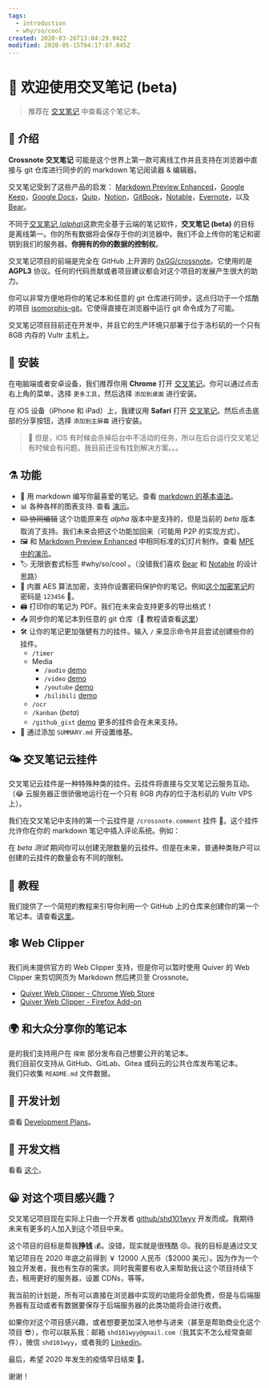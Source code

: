 ```yaml
---
tags:
  - introduction
  - why/so/cool
created: 2020-03-26T13:04:29.042Z
modified: 2020-05-15T04:17:07.045Z
---
```


# 📝 欢迎使用交叉笔记 (beta)

> 推荐在 [交叉笔记](https://crossnote.app/?repo=https%3A%2F%2Fgithub.com%2F0xGG%2Fwelcome-notebook.git&branch=master&filePath=README.md) 中查看这个笔记本。

<!-- @crossnote.comment "id":"75dbb115-f41b-4c0f-b74b-42b514fc1add" -->

## 🔭 介绍

**Crossnote 交叉笔记** 可能是这个世界上第一款可离线工作并且支持在浏览器中直接与 git 仓库进行同步的的 markdown 笔记阅读器 & 编辑器。

交叉笔记受到了这些产品的启发： [Markdown Preview Enhanced](https://github.com/shd101wyy/markdown-preview-enhanced)，[Google Keep](https://keep.google.com)，[Google Docs](https://docs.google.com)，[Quip](https://quip.com)，[Notion](https://www.notion.so)，[GitBook](https://gitbook.com)，[Notable](https://github.com/notable/notable)，[Evernote](https://evernote.com/)，以及 [Bear](https://bear.app/)。

不同于[交叉笔记 (_alpha_)](https://github.com/0xGG/crossnote/blob/master/README.alpha.md)这款完全基于云端的笔记软件，**交叉笔记 (beta)** 的目标是离线第一。你的所有数据将会保存于你的浏览器中。我们不会上传你的笔记和密钥到我们的服务器。**你拥有的你的数据的控制权**。

交叉笔记项目的前端是完全在 GitHub 上开源的 [0xGG/crossnote](https://github.com/0xGG/crossnote)。它使用的是 **AGPL3** 协议。任何的代码贡献或者项目建议都会对这个项目的发展产生很大的助力。

你可以非常方便地将你的笔记本和任意的 git 仓库进行同步。这点归功于一个炫酷的项目 [isomorphis-git](https://github.com/isomorphic-git/isomorphic-git)。它使得直接在浏览器中运行 git 命令成为了可能。

交叉笔记项目目前还在开发中，并且它的生产环境只部署于位于洛杉矶的一个只有 8GB 内存的 Vultr 主机上。

## 💾 安装

在电脑端或者安卓设备，我们推荐你用 **Chrome** 打开 [交叉笔记](https://crossnote.app)。你可以通过点击右上角的菜单，选择 `更多工具`，然后选择 `添加到桌面` 进行安装。

在 iOS 设备（iPhone 和 iPad）上，我建议用 **Safari** 打开 [交叉笔记](https://crossnote.app)。然后点击底部的分享按钮，选择 `添加到主屏幕` 进行安装。

> 🐞 但是，iOS 有时候会杀掉后台中不活动的任务，所以在后台运行交叉笔记有时候会有问题。我目前还没有找到解决方案。。。

## ⚗️ 功能

- 🤩 用 markdown 编写你最喜爱的笔记。查看 [markdown 的基本语法](/demo/markdown.md)。
- 📊 各种各样的图表支持. 查看 [演示](/demo/diagrams.md)。
- ~~⌨️ 协同编辑~~ 这个功能原来在 _alpha_ 版本中是支持的，但是当前的 _beta_ 版本取消了支持。我们未来会把这个功能加回来（可能用 P2P 的实现方式）。
- 🖼 和 [Markdown Preview Enhanced](https://shd101wyy.github.io/markdown-preview-enhanced/#/presentation) 中相同标准的幻灯片制作。查看 [MPE 中的演示](/demo/presentation.md)。
- 🏷️ 无限嵌套式标签 #why/so/cool 。（没错我们喜欢 [Bear](https://bear.app) 和 [Notable](https://github.com/notable/notable) 的设计思路）
- 🔐 内置 AES 算法加密，支持你设置密码保护你的笔记。例如[这个加密笔记](/demo/encrypted.md)的密码是 `123456` 🙈。
- 🖨️ 打印你的笔记为 PDF。我们在未来会支持更多的导出格式！
- 📤 同步你的笔记本到任意的 git 仓库（🙋 教程请查看[这里](/zhCN/tutorial.md)）
- 🛠 让你的笔记更加强健有力的挂件。输入 `/` 来显示命令并且尝试创建些你的挂件。
  - `/timer`
  - Media
    - `/audio` [demo](/demo/audio.md)
    - `/video` [demo](/demo/video.md)
    - `/youtube` [demo](/demo/youtube.md)
    - `/bilibili` [demo](/demo/bilibili.md)
  - `/ocr`
  - `/kanban` (_beta_)
  - `/github_gist` [demo](/demo/github_gist.md)
    更多的挂件会在未来支持。
- 📖 通过添加 `SUMMARY.md` 开设置维基。

## 🌤 交叉笔记云挂件

交叉笔记云挂件是一种特殊种类的挂件。云挂件将直接与交叉笔记云服务互动。（😂 云服务器正很骄傲地运行在一个只有 8GB 内存的位于洛杉矶的 Vultr VPS 上）。

我们在交叉笔记中支持的第一个云挂件是 `/crossnote.comment` 挂件 💬。这个挂件允许你在你的 markdown 笔记中插入评论系统。例如：

<!-- @crossnote.comment "id":"edf653be-1d26-4d7a-969f-2c4b344e37d5" -->

在 _beta 测试_ 期间你可以创建无限数量的云挂件。但是在未来，普通种类账户可以创建的云挂件的数量会有不同的限制。

## 🙋 教程

我们提供了一个简短的教程来引导你利用一个 GitHub 上的仓库来创建你的第一个笔记本。请查看[这里](/zhCN/tutorial.md)。

## :spider_web: Web Clipper

我们尚未提供官方的 Web Clipper 支持，但是你可以暂时使用 Quiver 的 Web Clipper 来剪切网页为 Markdown 然后拷贝至 Crossnote。

- [Quiver Web Clipper - Chrome Web Store](https://chrome.google.com/webstore/detail/quiver-web-clipper/hcnffmpopoelpggikahccdfenoobjigj)
- [Quiver Web Clipper - Firefox Add-on](https://addons.mozilla.org/en-US/firefox/addon/quiver-web-clipper/)

## 🌍 和大众分享你的笔记本

是的我们支持用户在 `探索` 部分发布自己想要公开的笔记本。  
我们目前仅支持从 GitHub、GitLab、Gitea 或码云的公共仓库发布笔记本。  
我们只收集 `README.md` 文件数据。

## 📅 开发计划

查看 [Development Plans](/development/plans.md)。

## 📖 开发文档

看看 [这个](/development/README.md)。

## 😀 对这个项目感兴趣？

交叉笔记项目现在实际上只由一个开发者 [github/shd101wyy](https://github.com/shd101wyy) 开发而成。我期待未来有更多的人加入到这个项目中来。

这个项目的目标是帮我**挣钱** 💰。没错，现实就是很残酷 😣。我的目标是通过交叉笔记项目在 2020 年底之前得到 ￥ 12000 人民币（\$2000 美元）。因为作为一个独立开发者，我也有生存的需求。同时我需要有收入来帮助我让这个项目持续下去，租用更好的服务器，设置 CDNs，等等。

我当前的计划是，所有可以直接在浏览器中实现的功能将全部免费，但是与后端服务器有互动或者有数据要保存于后端服务器的此类功能将会进行收费。

如果你对这个项目感兴趣，或者想要更加深入地参与进来（甚至是帮助商业化这个项目 😎），你可以联系我：邮箱 `shd101wyy@gmail.com`（我其实不怎么经常查邮件），微信 `shd101wyy`，或者我的 [Linkedin](https://www.linkedin.com/in/yiyi-wang-60416380/)。

最后，希望 2020 年发生的疫情早日结束 🙏。

谢谢！
